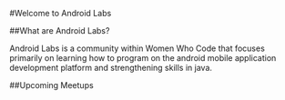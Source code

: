 #Welcome to Android Labs

##What are Android Labs?

Android Labs is a community within Women Who Code that focuses primarily on
learning how to program on the android mobile application development platform and strengthening skills in java.

##Upcoming Meetups
